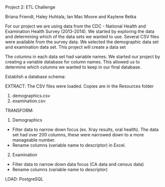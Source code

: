 Project 2: ETL Challenge

Briana Friendt, Haley Huhtala, Ian Mac Moore and Kaylene Retka

For our project we are using data from the CDC - National Health and Examination Health Survey (2013-2014). We started by exploring the data and determining which of the data sets we wanted to use. Several CSV files were available from the survey data. We selected the demographic data set and examination data set. This project will create a data set 

The columns in each data set had variable names. We started our project by creating a variable database for column names. This allowed us to determine which columns we wanted to keep in our final database. 

Establish a database schema:


EXTRACT: The CSV files were loaded. Copies are in the Resources folder
1. demographics.csv
2. examination.csv

TRANSFORM:
1. Demographics 
- Filter data to narrow down focus (ex. Xray results, oral health). The data set had over 200 columns, these were narrowed down to a more manageable number. 
- Rename columns (variable name to descriptor) in Excel. 
2. Examination
- Filter data to narrow down data focus (CA data and census data)
- Rename columns (variable name to descriptor) 


LOAD: PostgreSQL

